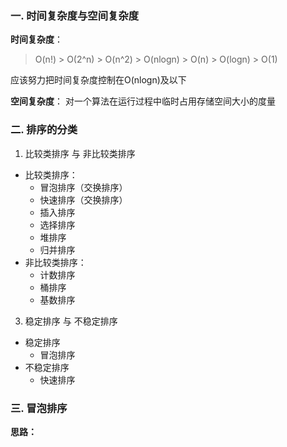 
### 一. 时间复杂度与空间复杂度

  **时间复杂度**：
  > O(n!) > O(2^n) > O(n^2) > O(nlogn) > O(n) > O(logn) > O(1)
  
  应该努力把时间复杂度控制在O(nlogn)及以下
  
  **空间复杂度**：
  对一个算法在运行过程中临时占用存储空间大小的度量
  
### 二. 排序的分类

1.  比较类排序 与 非比较类排序
  - 比较类排序：
    - 冒泡排序（交换排序）
    - 快速排序（交换排序）
    - 插入排序
    - 选择排序
    - 堆排序
    - 归并排序
  - 非比较类排序：
    - 计数排序
    - 桶排序
    - 基数排序
3.  稳定排序 与 不稳定排序
  - 稳定排序
    - 冒泡排序
  - 不稳定排序
    - 快速排序

### 三. 冒泡排序

**思路：** 

